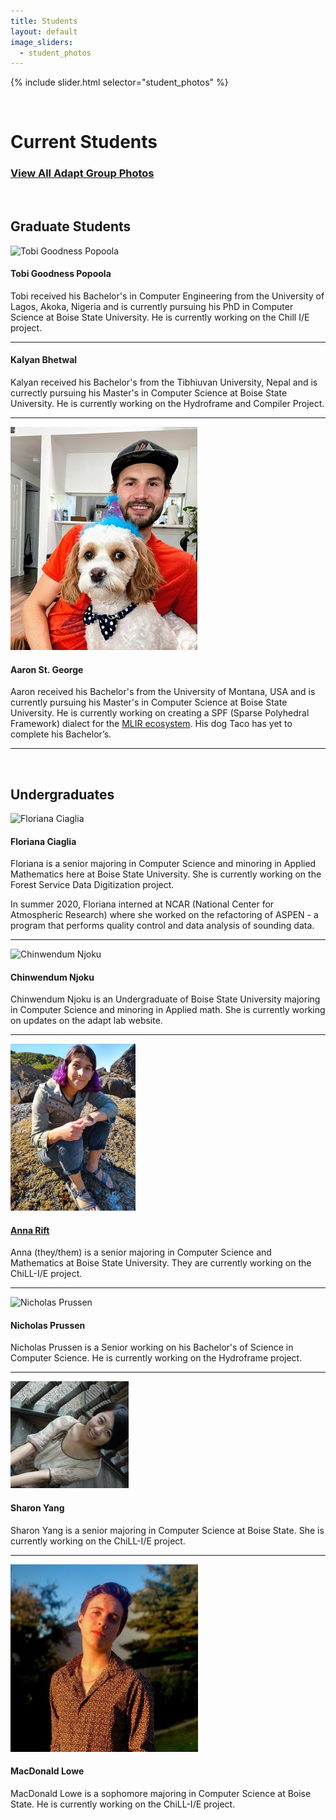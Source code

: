 ```yaml
---
title: Students
layout: default
image_sliders:
  - student_photos
---
```


[comment]: <> (Adding Students to the List.)
[comment]: <> (1. Make sure images of students are at a 300px by 300px resolution for consistency.)
[comment]: <> (2. Refer to Dr. Olschanowsky for the hierarchy of students if confused.)
[comment]: <> (3. The template for student bios is as follows.)
[comment]: <> ([Student Name] has [completed education] and is working on [current education]. He/She is currently working on [Adapt Project]. If you have any questions regarding this, please refer to previous examples.)
[comment]: <> (4. Keep Alumni profiles short and sweet.)
[comment]: <> (For documentation on how to edit the student slider, please refer to the documentation on index.md)
[comment]: <> (The difference is the slider is titled differently in the sliders.yml file as well as all imgages being stored in assets/img/studentcarousel)


{% include slider.html selector="student_photos" %}

<br>

# Current Students

### [View All Adapt Group Photos](group.md)

<br>

## Graduate Students

![Tobi Goodness Popoola](/assets/img/tobi-2-1-.jpg)

#### Tobi Goodness Popoola

Tobi received his Bachelor's in Computer Engineering from the University of Lagos, Akoka, Nigeria and is currently pursuing his PhD in Computer Science at Boise State University. He is currently working on the Chill I/E project.

* * *

#### Kalyan Bhetwal

Kalyan received his Bachelor's from the Tibhiuvan University, Nepal and is currectly pursuing his Master's in Computer Science at Boise State University. He is currently working on the Hydroframe and Compiler Project.

* * *

![Aaron_and_Taco](/assets/img/Aaron_and_Taco.jpg)

#### Aaron St. George

Aaron received his Bachelor's from the University of Montana, USA and is currently pursuing his Master's in Computer Science at Boise State University. He is currently working on creating a SPF (Sparse Polyhedral Framework) dialect for the [MLIR ecosystem](https://mlir.llvm.org). His dog Taco has yet to complete his Bachelor’s.

* * *

<br>

## Undergraduates

<img src="/assets/img/Flo.jpeg" height="350" alt="Floriana Ciaglia" />

#### Floriana Ciaglia

Floriana is a senior majoring in Computer Science and minoring in Applied Mathematics here at Boise State University. She is currently working on the Forest Service Data Digitization project.

In summer 2020, Floriana interned at NCAR (National Center for Atmospheric Research) where she worked on the refactoring of ASPEN - a program that performs quality control and data analysis of sounding data.

* * *

<img src="/assets/img/Chinwe.jpeg" width="200" alt="Chinwendum Njoku" />

#### Chinwendum Njoku

Chinwendum Njoku is an Undergraduate of Boise State University majoring in Computer Science and minoring in Applied math. She is currently working on updates on the adapt lab website.

* * *

<img src="/assets/img/Anna.jpeg" width="200" alt="Anna Rift" />

#### [Anna Rift](https://riftEmber.com)

Anna (they/them) is a senior majoring in Computer Science and Mathematics at Boise State University. They are currently working on the ChiLL-I/E project.

* * *

<img src="/assets/img/Nicholas.jpeg" width="300" alt="Nicholas Prussen" />

#### Nicholas Prussen

Nicholas Prussen is a Senior working on his Bachelor's of Science in Computer Science. He is currently working on the Hydroframe project.

* * *

<img src="/assets/img/sharon.jpg">

#### Sharon Yang

Sharon Yang is a senior majoring in Computer Science at Boise State. She is currently working on the ChiLL-I/E project.

* * *

<img src="/assets/img/MacdonaldLowe.jpg" alt="MacDonald Lowe" />

#### MacDonald Lowe

MacDonald Lowe is a sophomore majoring in Computer Science at Boise State. He is currently working on the ChiLL-I/E project.

<br>

